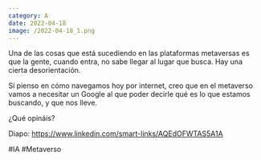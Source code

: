 ```yaml
--- 
category: A 
date: 2022-04-18 
image: /2022-04-18_1.png 
--- 
```


Una de las cosas que está sucediendo en las plataformas metaversas es que la gente, cuando entra, no sabe llegar al lugar que busca. Hay una cierta desorientación. 

Sí pienso en cómo navegamos hoy por internet, creo que en el metaverso vamos a necesitar un Google al que poder decirle qué es lo que estamos buscando, y que nos lleve. 

¿Qué opináis?

Diapo: https://www.linkedin.com/smart-links/AQEdOFWTAS5A1A

#IA #Metaverso